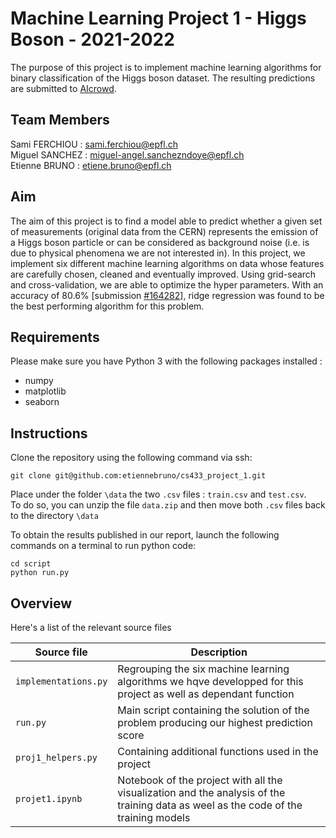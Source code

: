 # Machine Learning Project 1 - Higgs Boson - 2021-2022

The purpose of this project is to implement machine learning algorithms for binary classification of the Higgs boson dataset. The resulting predictions are submitted to [AIcrowd](https://www.aicrowd.com/challenges/epfl-machine-learning-higgs).

## Team Members
Sami FERCHIOU : sami.ferchiou@epfl.ch <br/>
Miguel SANCHEZ : miguel-angel.sanchezndoye@epfl.ch <br/>
Etienne BRUNO : etiene.bruno@epfl.ch <br/>

##  Aim
The aim of this project is to find a model able to predict whether a given set of measurements (original data from the CERN) represents the emission of a Higgs boson particle or can be considered as background noise (i.e. is due to physical phenomena we are not interested in). In this project, we implement six different machine learning algorithms on data whose features are carefully chosen, cleaned and eventually improved. Using grid-search and cross-validation, we are able to optimize the hyper parameters. With an accuracy of 80.6\% [submission [#164282](https://www.aicrowd.com/4debf471-3bcd-4350-b818-358b16fff330)], ridge regression was found to be the best performing algorithm for this problem.

## Requirements
Please make sure you have Python 3 with the following packages installed :
- numpy
- matplotlib
- seaborn

## Instructions
Clone the repository using the following command via ssh:
```
git clone git@github.com:etiennebruno/cs433_project_1.git
```
Place under the folder `\data` the two `.csv` files : `train.csv` and `test.csv`. <br/>
To do so, you can unzip the file `data.zip` and then move both `.csv` files back to the directory `\data` <br/>

To obtain the results published in our report, launch the following commands on a terminal to run python code:
```
cd script
python run.py
```

## Overview
Here's a list of the relevant source files 

|Source file | Description|
|---|---|
|`implementations.py`   | Regrouping the six machine learning algorithms we hqve developped for this project as well as dependant function|
|`run.py`               | Main script containing the solution of the problem producing our highest prediction score|
|`proj1_helpers.py`     | Containing additional functions used in the project|
|`projet1.ipynb`        | Notebook of the project with all the visualization and the analysis of the training data as weel as the code of the training models|
